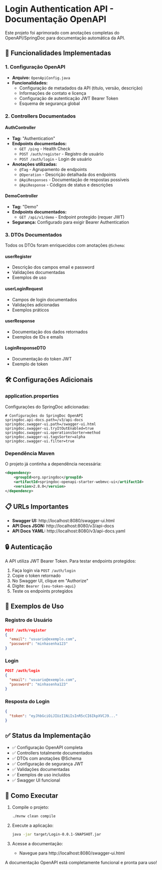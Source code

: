 # Login Authentication API - Documentação OpenAPI

Este projeto foi aprimorado com anotações completas do OpenAPI/SpringDoc para documentação automática da API.

## 🚀 Funcionalidades Implementadas

### 1. Configuração OpenAPI
- **Arquivo:** `OpenApiConfig.java`
- **Funcionalidades:**
  - Configuração de metadados da API (título, versão, descrição)
  - Informações de contato e licença
  - Configuração de autenticação JWT Bearer Token
  - Esquema de segurança global

### 2. Controllers Documentados

#### AuthController
- **Tag:** "Authentication"
- **Endpoints documentados:**
  - `GET /ping` - Health Check
  - `POST /auth/register` - Registro de usuário
  - `POST /auth/login` - Login de usuário
- **Anotações utilizadas:**
  - `@Tag` - Agrupamento de endpoints
  - `@Operation` - Descrição detalhada dos endpoints
  - `@ApiResponses` - Documentação de respostas possíveis
  - `@ApiResponse` - Códigos de status e descrições

#### DemoController
- **Tag:** "Demo"
- **Endpoints documentados:**
  - `GET /api/v1/demo` - Endpoint protegido (requer JWT)
- **Segurança:** Configurado para exigir Bearer Authentication

### 3. DTOs Documentados

Todos os DTOs foram enriquecidos com anotações `@Schema`:

#### userRegister
- Descrição dos campos email e password
- Validações documentadas
- Exemplos de uso

#### userLoginRequest
- Campos de login documentados
- Validações adicionadas
- Exemplos práticos

#### userResponse
- Documentação dos dados retornados
- Exemplos de IDs e emails

#### LoginResponseDTO
- Documentação do token JWT
- Exemplo de token

## 🛠️ Configurações Adicionais

### application.properties
Configurações do SpringDoc adicionadas:
```properties
# Configurações do SpringDoc OpenAPI
springdoc.api-docs.path=/v3/api-docs
springdoc.swagger-ui.path=/swagger-ui.html
springdoc.swagger-ui.tryItOutEnabled=true
springdoc.swagger-ui.operationsSorter=method
springdoc.swagger-ui.tagsSorter=alpha
springdoc.swagger-ui.filter=true
```

### Dependência Maven
O projeto já continha a dependência necessária:
```xml
<dependency>
    <groupId>org.springdoc</groupId>
    <artifactId>springdoc-openapi-starter-webmvc-ui</artifactId>
    <version>2.8.0</version>
</dependency>
```

## 📋 URLs Importantes

- **Swagger UI:** http://localhost:8080/swagger-ui.html
- **API Docs JSON:** http://localhost:8080/v3/api-docs
- **API Docs YAML:** http://localhost:8080/v3/api-docs.yaml

## 🔒 Autenticação

A API utiliza JWT Bearer Token. Para testar endpoints protegidos:

1. Faça login via `POST /auth/login`
2. Copie o token retornado
3. No Swagger UI, clique em "Authorize"
4. Digite: `Bearer {seu-token-aqui}`
5. Teste os endpoints protegidos

## 📝 Exemplos de Uso

### Registro de Usuário
```json
POST /auth/register
{
  "email": "usuario@exemplo.com",
  "password": "minhasenha123"
}
```

### Login
```json
POST /auth/login
{
  "email": "usuario@exemplo.com",
  "password": "minhasenha123"
}
```

### Resposta do Login
```json
{
  "token": "eyJhbGciOiJIUzI1NiIsInR5cCI6IkpXVCJ9..."
}
```

## ✅ Status da Implementação

- ✅ Configuração OpenAPI completa
- ✅ Controllers totalmente documentados
- ✅ DTOs com anotações @Schema
- ✅ Configuração de segurança JWT
- ✅ Validações documentadas
- ✅ Exemplos de uso incluídos
- ✅ Swagger UI funcional

## 🔧 Como Executar

1. Compile o projeto:
   ```bash
   ./mvnw clean compile
   ```

2. Execute a aplicação:
   ```bash
   java -jar target/Login-0.0.1-SNAPSHOT.jar
   ```

3. Acesse a documentação:
   - Navegue para http://localhost:8080/swagger-ui.html

A documentação OpenAPI está completamente funcional e pronta para uso!

